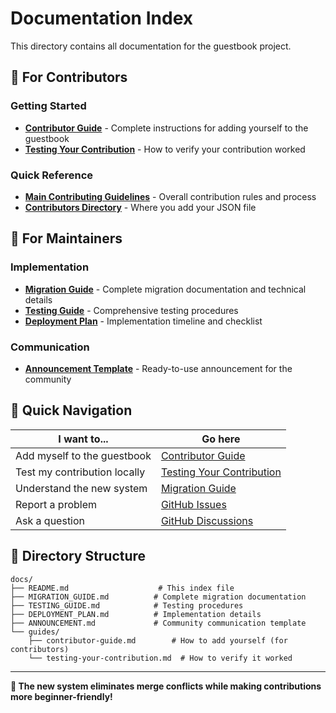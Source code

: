 # Documentation Index

This directory contains all documentation for the guestbook project.

## 📖 For Contributors

### Getting Started
- **[Contributor Guide](guides/contributor-guide.md)** - Complete instructions for adding yourself to the guestbook
- **[Testing Your Contribution](guides/testing-your-contribution.md)** - How to verify your contribution worked

### Quick Reference
- **[Main Contributing Guidelines](../CONTRIBUTING.md)** - Overall contribution rules and process
- **[Contributors Directory](../contributors/)** - Where you add your JSON file

## 🔧 For Maintainers

### Implementation
- **[Migration Guide](MIGRATION_GUIDE.md)** - Complete migration documentation and technical details
- **[Testing Guide](TESTING_GUIDE.md)** - Comprehensive testing procedures
- **[Deployment Plan](DEPLOYMENT_PLAN.md)** - Implementation timeline and checklist

### Communication
- **[Announcement Template](ANNOUNCEMENT.md)** - Ready-to-use announcement for the community

## 🎯 Quick Navigation

| I want to... | Go here |
|---------------|---------|
| Add myself to the guestbook | [Contributor Guide](guides/contributor-guide.md) |
| Test my contribution locally | [Testing Your Contribution](guides/testing-your-contribution.md) |
| Understand the new system | [Migration Guide](MIGRATION_GUIDE.md) |
| Report a problem | [GitHub Issues](../../issues) |
| Ask a question | [GitHub Discussions](../../discussions) |

## 📁 Directory Structure

```
docs/
├── README.md                    # This index file
├── MIGRATION_GUIDE.md          # Complete migration documentation  
├── TESTING_GUIDE.md            # Testing procedures
├── DEPLOYMENT_PLAN.md          # Implementation details
├── ANNOUNCEMENT.md             # Community communication template
└── guides/
    ├── contributor-guide.md        # How to add yourself (for contributors)
    └── testing-your-contribution.md  # How to verify it worked
```

---

**🎉 The new system eliminates merge conflicts while making contributions more beginner-friendly!**